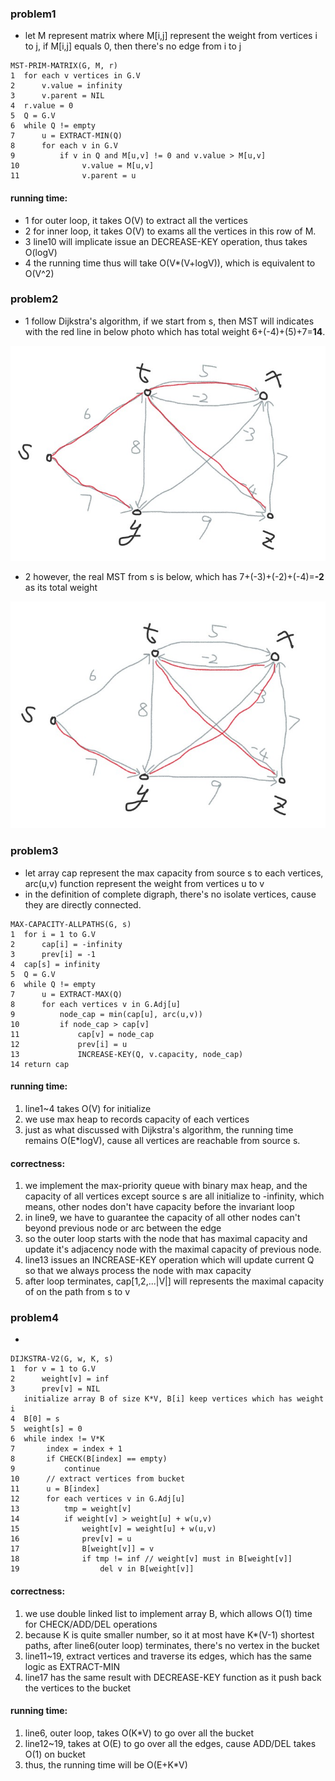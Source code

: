 ### problem1
+ let M represent matrix where M[i,j] represent the weight from vertices i to j, if M[i,j] equals 0, then there's no edge from i to j
```
MST-PRIM-MATRIX(G, M, r)
1  for each v vertices in G.V
2      v.value = infinity
3      v.parent = NIL
4  r.value = 0
5  Q = G.V
6  while Q != empty
7      u = EXTRACT-MIN(Q)
8      for each v in G.V
9          if v in Q and M[u,v] != 0 and v.value > M[u,v]
10              v.value = M[u,v]
11              v.parent = u
```
#### running time:
+ 1 for outer loop, it takes O(V) to extract all the vertices
+ 2 for inner loop, it takes O(V) to exams all the vertices in this row of M.
+ 3 line10 will implicate issue an DECREASE-KEY operation, thus takes O(logV)
+ 4 the running time thus will take O(V*(V+logV)), which is equivalent to O(V^2)

### problem2
+ 1 follow Dijkstra's algorithm, if we start from s, then MST will indicates with the red line in below photo which has total weight 6+(-4)+(5)+7=**14**.

 ![](image/DijkStra_negative.jpg)
+ 2 however, the real MST from s is below, which has 7+(-3)+(-2)+(-4)=**-2** as its total weight

 ![](image/DijkStra_negative_true.jpg)

### problem3
+ let array cap represent the max capacity from source s to each vertices, arc(u,v) function represent the weight from vertices u to v
+ in the definition of complete digraph, there's no isolate vertices, cause they are directly connected.
```
MAX-CAPACITY-ALLPATHS(G, s)
1  for i = 1 to G.V
2      cap[i] = -infinity
3      prev[i] = -1
4  cap[s] = infinity
5  Q = G.V
6  while Q != empty
7      u = EXTRACT-MAX(Q)
8      for each vertices v in G.Adj[u]
9          node_cap = min(cap[u], arc(u,v))
10         if node_cap > cap[v]
11             cap[v] = node_cap
12             prev[i] = u
13             INCREASE-KEY(Q, v.capacity, node_cap)
14 return cap   
```

#### running time:
1. line1~4 takes O(V) for initialize
2. we use max heap to records capacity of each vertices
3. just as what discussed with Dijkstra's algorithm, the running time remains O(E*logV), cause all vertices are reachable from source s.

#### correctness:
1. we implement the max-priority queue with binary max heap, and the capacity of all vertices except source s are all initialize to -infinity, which means, other nodes don't have capacity before the invariant loop
2. in line9, we have to guarantee the capacity of all other nodes can't beyond previous node or arc between the edge
3. so the outer loop starts with the node that has maximal capacity and update it's adjacency node with the maximal capacity of previous node.
4. line13 issues an INCREASE-KEY operation which will update current Q so that we always process the node with max capacity
5. after loop terminates, cap[1,2,...|V|] will represents the maximal capacity of on the path from s to v

### problem4
+
```
DIJKSTRA-V2(G, w, K, s)
1  for v = 1 to G.V
2      weight[v] = inf
3      prev[v] = NIL
   initialize array B of size K*V, B[i] keep vertices which has weight i
4  B[0] = s
5  weight[s] = 0
6  while index != V*K
7       index = index + 1
8       if CHECK(B[index] == empty)
9           continue
10      // extract vertices from bucket
11      u = B[index]
12      for each vertices v in G.Adj[u]
13          tmp = weight[v]
14          if weight[v] > weight[u] + w(u,v)
15              weight[v] = weight[u] + w(u,v)
16              prev[v] = u
17              B[weight[v]] = v
18              if tmp != inf // weight[v] must in B[weight[v]]
19                  del v in B[weight[v]]
```
#### correctness:
1. we use double linked list to implement array B, which allows O(1) time for CHECK/ADD/DEL operations
2. because K is quite smaller number, so it at most have K*(V-1) shortest paths, after line6(outer loop) terminates, there's no vertex in the bucket
3. line11~19, extract vertices and traverse its edges, which has the same logic as EXTRACT-MIN
4. line17 has the same result with DECREASE-KEY function as it push back the vertices to the bucket

#### running time:
1. line6, outer loop, takes O(K*V) to go over all the bucket
2. line12~19, takes at O(E) to go over all the edges, cause ADD/DEL takes O(1) on bucket
3. thus, the running time will be O(E+K*V)
